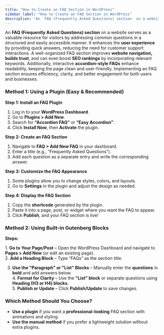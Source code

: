 ```yaml
---
title: "How to Create an FAQ Section in WordPress"
sidebar_label: "How to Create an FAQ Section in WordPress"
description: "An  FAQ (Frequently Asked Questions) section  on a website serves as a valuable resource for visitors by addressing common questions in a structured and easily"
---
```


An **FAQ (Frequently Asked Questions) section** on a website serves as a valuable resource for visitors by addressing common questions in a structured and easily accessible manner. It enhances the **user experience** by providing quick answers, reducing the need for customer support interactions. A well-organized FAQ section improves **website navigation, builds trust**, and can even boost **SEO rankings** by incorporating relevant keywords. Additionally, interactive **accordion-style FAQs** enhance readability, keeping the page clean and user-friendly. Implementing an FAQ section ensures efficiency, clarity, and better engagement for both users and businesses. 

### Method 1: Using a Plugin (Easy & Recommended)

**Step 1: Install an FAQ Plugin**

1.  Log in to your **WordPress Dashboard**.
2.  Go to **Plugins > Add New**.
3.  Search for **“Accordion FAQ”** or **“Easy Accordion”**.
4.  Click **Install Now**, then **Activate** the plugin.

**Step 2: Create an FAQ Section**

1.  Navigate to **FAQ > Add New FAQ** in your dashboard.
2.  Enter a title (e.g., “Frequently Asked Questions”).
3.  Add each question as a separate entry and write the corresponding answer.

**Step 3: Customize the FAQ Appearance**

1.  Some plugins allow you to change styles, colors, and layouts.
2.  Go to **Settings** in the plugin and adjust the design as needed.

**Step 4: Display the FAQ Section**

1.  Copy the **shortcode** generated by the plugin.
2.  Paste it into a page, post, or widget where you want the FAQ to appear.
3.  Click **Publish**, and your FAQ section is live!

### Method 2: Using Built-in Gutenberg Blocks

**Steps:**

1\. **Go to Your Page/Post** – Open the WordPress Dashboard and navigate to **Pages > Add New** (or edit an existing page).  
2\. **Add a Heading Block** – Type “FAQs” as the section title.

3. **Use the "Paragraph" or "List" Blocks** – Manually enter the **questions** in **bold** and add answers below.  
4\. **Format for Clarity** – Use the **"List" block** or separate questions using **Heading (H3 or H4) blocks**.  
5\. **Publish or Update** – Click **Publish/Update** to save changes.

### Which Method Should You Choose?

*   **Use a plugin** if you want a **professional-looking** FAQ section with animations and styling.
*   **Use the manual method** if you prefer a lightweight solution without extra plugins.
